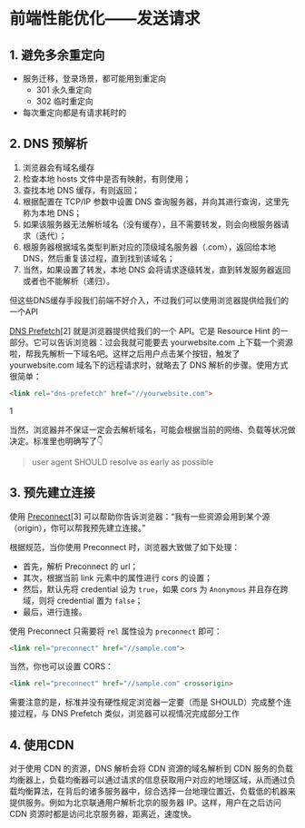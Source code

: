 # 前端性能优化——发送请求

## 1. 避免多余重定向

- 服务迁移，登录场景，都可能用到重定向
  - 301  永久重定向
  - 302  临时重定向
- 每次重定向都是有请求耗时的

## 2. DNS 预解析

1. 浏览器会有域名缓存
2. 检查本地 hosts 文件中是否有映射，有则使用；
3. 查找本地 DNS 缓存，有则返回；
4. 根据配置在 TCP/IP 参数中设置 DNS 查询服务器，并向其进行查询，这里先称为本地 DNS；
5. 如果该服务器无法解析域名（没有缓存），且不需要转发，则会向根服务器请求（迭代）；
6. 根服务器根据域名类型判断对应的顶级域名服务器（.com），返回给本地 DNS，然后重复该过程，直到找到该域名；
7. 当然，如果设置了转发，本地 DNS 会将请求逐级转发，直到转发服务器返回或者也不能解析（递归）。

但这些DNS缓存手段我们前端不好介入，不过我们可以使用浏览器提供给我们的一个API

[DNS Prefetch](https://www.w3.org/TR/resource-hints/#dns-prefetch)[2] 就是浏览器提供给我们的一个 API。它是 Resource Hint 的一部分。它可以告诉浏览器：过会我就可能要去 yourwebsite.com 上下载一个资源啦，帮我先解析一下域名吧。这样之后用户点击某个按钮，触发了 yourwebsite.com 域名下的远程请求时，就略去了 DNS 解析的步骤。使用方式很简单：

```html
<link rel="dns-prefetch" href="//yourwebsite.com">
```

1

当然，浏览器并不保证一定会去解析域名，可能会根据当前的网络、负载等状况做决定。标准里也明确写了👇

> user agent SHOULD resolve as early as possible

## 

## 3. 预先建立连接

使用 [Preconnect](https://www.w3.org/TR/resource-hints/#preconnect)[3] 可以帮助你告诉浏览器：“我有一些资源会用到某个源（origin），你可以帮我预先建立连接。”

根据规范，当你使用 Preconnect 时，浏览器大致做了如下处理：

- 首先，解析 Preconnect 的 url；
- 其次，根据当前 link 元素中的属性进行 cors 的设置；
- 然后，默认先将 credential 设为 `true`，如果 cors 为 `Anonymous` 并且存在跨域，则将 credential 置为 `false`；
- 最后，进行连接。

使用 Preconnect 只需要将 `rel` 属性设为 `preconnect` 即可：

```html
<link rel="preconnect" href="//sample.com">
```

当然，你也可以设置 CORS：

```html
<link rel="preconnect" href="//sample.com" crossorigin>
```

需要注意的是，标准并没有硬性规定浏览器一定要（而是 SHOULD）完成整个连接过程，与 DNS Prefetch 类似，浏览器可以视情况完成部分工作

## 4. 使用CDN

对于使用 CDN 的资源，DNS 解析会将 CDN 资源的域名解析到 CDN 服务的负载均衡器上，负载均衡器可以通过请求的信息获取用户对应的地理区域，从而通过负载均衡算法，在背后的诸多服务器中，综合选择一台地理位置近、负载低的机器来提供服务。例如为北京联通用户解析北京的服务器 IP。这样，用户在之后访问 CDN 资源时都是访问北京服务器，距离近，速度快。